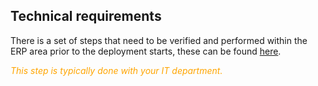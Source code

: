 ## Technical requirements
There is a set of steps that need to be verified and performed within the ERP area prior to the deployment starts, these can be found [here](https://success.mediusflow.com/documentation/cts-documentation/On-Premise-Connectors/AX/AX_technical/AX_technical_requirements/).

<span style="color:orange">*This step is typically done with your IT department.*</span>


